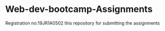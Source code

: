 # Web-dev-bootcamp-Assignments
Registration no:19JR1A0502 this repository for submitting the assignments

